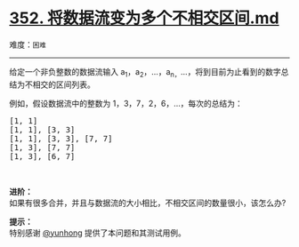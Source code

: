# [352. 将数据流变为多个不相交区间.md](https://leetcode-cn.com/problems/data-stream-as-disjoint-intervals)

难度：`困难`

---

<p>给定一个非负整数的数据流输入 a<sub>1</sub>，a<sub>2</sub>，&hellip;，a<sub>n，</sub>&hellip;，将到目前为止看到的数字总结为不相交的区间列表。</p>

<p>例如，假设数据流中的整数为 1，3，7，2，6，&hellip;，每次的总结为：</p>

<pre>[1, 1]
[1, 1], [3, 3]
[1, 1], [3, 3], [7, 7]
[1, 3], [7, 7]
[1, 3], [6, 7]
</pre>

<p>&nbsp;</p>

<p><strong>进阶：</strong><br>
如果有很多合并，并且与数据流的大小相比，不相交区间的数量很小，该怎么办?</p>

<p><strong>提示：</strong><br>
特别感谢 <a href="https://discuss.leetcode.com/user/yunhong">@yunhong</a> 提供了本问题和其测试用例。</p>

